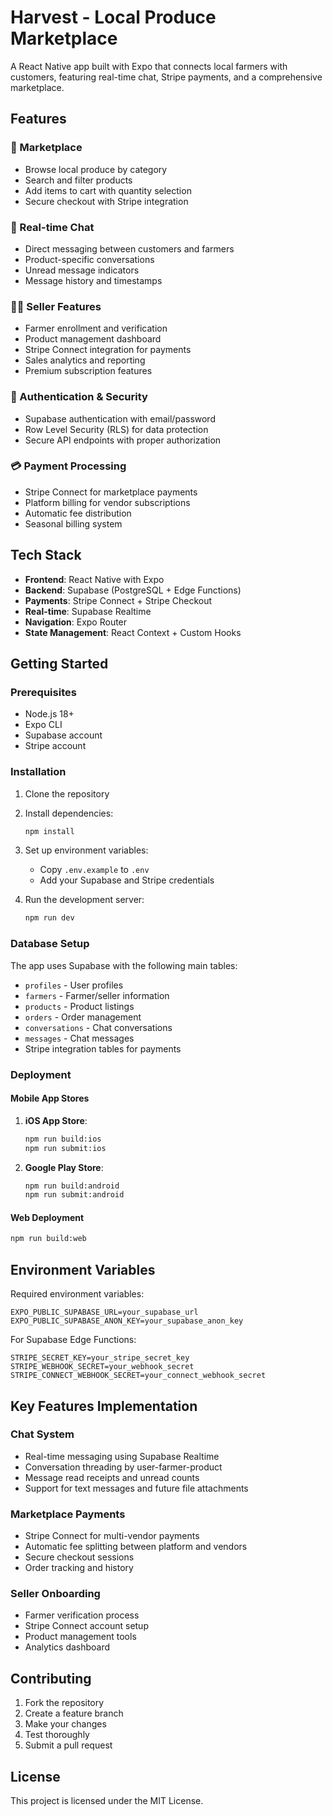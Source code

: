 # Harvest - Local Produce Marketplace

A React Native app built with Expo that connects local farmers with customers, featuring real-time chat, Stripe payments, and a comprehensive marketplace.

## Features

### 🛒 Marketplace
- Browse local produce by category
- Search and filter products
- Add items to cart with quantity selection
- Secure checkout with Stripe integration

### 💬 Real-time Chat
- Direct messaging between customers and farmers
- Product-specific conversations
- Unread message indicators
- Message history and timestamps

### 👨‍🌾 Seller Features
- Farmer enrollment and verification
- Product management dashboard
- Stripe Connect integration for payments
- Sales analytics and reporting
- Premium subscription features

### 🔐 Authentication & Security
- Supabase authentication with email/password
- Row Level Security (RLS) for data protection
- Secure API endpoints with proper authorization

### 💳 Payment Processing
- Stripe Connect for marketplace payments
- Platform billing for vendor subscriptions
- Automatic fee distribution
- Seasonal billing system

## Tech Stack

- **Frontend**: React Native with Expo
- **Backend**: Supabase (PostgreSQL + Edge Functions)
- **Payments**: Stripe Connect + Stripe Checkout
- **Real-time**: Supabase Realtime
- **Navigation**: Expo Router
- **State Management**: React Context + Custom Hooks

## Getting Started

### Prerequisites
- Node.js 18+
- Expo CLI
- Supabase account
- Stripe account

### Installation

1. Clone the repository
2. Install dependencies:
   ```bash
   npm install
   ```

3. Set up environment variables:
   - Copy `.env.example` to `.env`
   - Add your Supabase and Stripe credentials

4. Run the development server:
   ```bash
   npm run dev
   ```

### Database Setup

The app uses Supabase with the following main tables:
- `profiles` - User profiles
- `farmers` - Farmer/seller information
- `products` - Product listings
- `orders` - Order management
- `conversations` - Chat conversations
- `messages` - Chat messages
- Stripe integration tables for payments

### Deployment

#### Mobile App Stores

1. **iOS App Store**:
   ```bash
   npm run build:ios
   npm run submit:ios
   ```

2. **Google Play Store**:
   ```bash
   npm run build:android
   npm run submit:android
   ```

#### Web Deployment
```bash
npm run build:web
```

## Environment Variables

Required environment variables:

```env
EXPO_PUBLIC_SUPABASE_URL=your_supabase_url
EXPO_PUBLIC_SUPABASE_ANON_KEY=your_supabase_anon_key
```

For Supabase Edge Functions:
```env
STRIPE_SECRET_KEY=your_stripe_secret_key
STRIPE_WEBHOOK_SECRET=your_webhook_secret
STRIPE_CONNECT_WEBHOOK_SECRET=your_connect_webhook_secret
```

## Key Features Implementation

### Chat System
- Real-time messaging using Supabase Realtime
- Conversation threading by user-farmer-product
- Message read receipts and unread counts
- Support for text messages and future file attachments

### Marketplace Payments
- Stripe Connect for multi-vendor payments
- Automatic fee splitting between platform and vendors
- Secure checkout sessions
- Order tracking and history

### Seller Onboarding
- Farmer verification process
- Stripe Connect account setup
- Product management tools
- Analytics dashboard

## Contributing

1. Fork the repository
2. Create a feature branch
3. Make your changes
4. Test thoroughly
5. Submit a pull request

## License

This project is licensed under the MIT License.